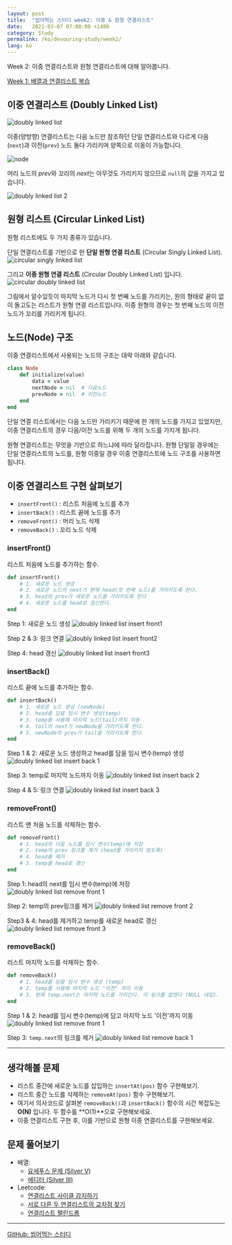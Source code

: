 ```yaml
---
layout: post
title:  "씹어먹는 스터디 week2: 이중 & 원형 연결리스트"
date:   2021-03-07 07:00:00 +1400
category: Study
permalink: /ko/devouring-study/week2/
lang: ko
---
```


Week 2: 이중 연결리스트와 원형 연결리스트에 대해 알아봅니다.

[Week 1: 배열과 연결리스트 복습](/ko/devouring-study/week1/)

## 이중 연결리스트 (Doubly Linked List)

![doubly linked list](/assets/images/studygroup/week1/dlist1.png)


이중(양방향) 연결리스트는 다음 노드만 참조하던 단일 연결리스트와 다르게 다음(`next`)과 이전(`prev`) 노드 둘다 가리키며 양쪽으로 이동이 가능합니다.

![node](/assets/images/studygroup/week2/node2.png)

머리 노드의 *prev*와 꼬리의 *next*는 아무것도 가리키지 않으므로 `null`의 값을 가지고 있습니다.

![doubly linked list 2](/assets/images/studygroup/week2/dlist2.png)

## 원형 리스트 (Circular Linked List)

원형 리스트에도 두 가지 종류가 있습니다. 

단일 연결리스트를 기반으로 한 **단일 원형 연결 리스트** (Circular Singly Linked List).
![circular singly linked list](/assets/images/studygroup/week1/cslist1.png)

그리고 **이중 원형 연결 리스트** (Circular Doubly Linked List) 입니다.
![circular doubly linked list](/assets/images/studygroup/week1/cdlist1.png)

그림에서 알수있듯이 마지막 노드가 다시 첫 번째 노드를 가리키는, 원의 형태로 끝이 없이 돌고도는 리스트가 원형 연결 리스트입니다.
이중 원형의 경우는 첫 번째 노드의 이전 노드가 꼬리를 가리키게 됩니다.

## 노드(Node) 구조

이중 연결리스트에서 사용되는 노드의 구조는 대략 아래와 같습니다.

```rb
class Node
	def initialize(value)
		data = value
		nextNode = nil	# 다음노드
		prevNode = nil	# 이전노드
	end
end
```

단일 연결 리스트에서는 다음 노드만 가리키기 때문에 한 개의 노드를 가지고 있었지만, 이중 연결리스트의 경우 다음/이전 노드를 위해 두 개의 노드를 가지게 됩니다.

원형 연결리스트는 무엇을 기반으로 하느냐에 따라 달라집니다. 원형 단일일 경우에는 단일 연결리스트의 노드를, 원형 이중일 경우 이중 연결리스트에 노드 구조를 사용하면 됩니다.

## 이중 연결리스트 구현 살펴보기

+ `insertFront()` : 리스트 처음에 노드를 추가
+ `insertBack()` : 리스트 끝에 노드를 추가 
+ `removeFront()` : 머리 노드 삭제 
+ `removeBack()` : 꼬리 노드 삭제

### insertFront()
리스트 처음에 노드를 추가하는 함수.

```rb
def insertFront() 
	# 1. 새로운 노드 생성
	# 2. 새로운 노드의 next가 현재 head(첫 번째 노드)를 가리키도록 한다.
	# 3. head의 prev가 새로운 노드를 가리키도록 한다
	# 4. 새로운 노드를 head로 갱신한다.
end
```

Step 1: 새로운 노드 생성
![doubly linked list insert front1](/assets/images/studygroup/week2/dlist-insertfront1.png)

Step 2 & 3: 링크 연결
![doubly linked list insert front2](/assets/images/studygroup/week2/dlist-insertfront2.png)

Step 4: head 갱신
![doubly linked list insert front3](/assets/images/studygroup/week2/dlist-insertfront3.png)

### insertBack()
리스트 끝에 노드를 추가하는 함수.

```rb
def insertBack() 
	# 1. 새로운 노드 생성 (newNode)
	# 2. head를 담을 임시 변수 생성(temp)
	# 3. temp를 사용해 마지막 노드(tail)까지 이동
	# 4. tail의 next가 newNode를 가리키도록 한다.
	# 5. newNode의 prev가 tail을 가리키도록 한다.
end
```

Step 1 & 2: 새로운 노드 생성하고 head를 담을 임시 변수(temp) 생성
![doubly linked list insert back 1](/assets/images/studygroup/week2/dlist-insertback1.png)

Step 3: temp로 마지막 노드까지 이동
![doubly linked list insert back 2](/assets/images/studygroup/week2/dlist-insertback2.png)

Step 4 & 5: 링크 연결
![doubly linked list insert back 3](/assets/images/studygroup/week2/dlist-insertback3.png)

### removeFront()
리스트 맨 처음 노드를 삭제하는 함수.

```rb
def removeFront() 
	# 1. head의 다음 노드를 임시 변수(temp)에 저장
	# 2. temp의 prev 링크를 제거 (head를 가리키지 않도록)
	# 4. head를 제거
	# 3. temp를 head로 갱신
end
```

Step 1: head의 next를 임시 변수(temp)에 저장 
![doubly linked list remove front 1](/assets/images/studygroup/week2/dlist-removefront1.png)

Step 2: temp의 prev링크를 제거
![doubly linked list remove front 2](/assets/images/studygroup/week2/dlist-removefront2.png)

Step3 & 4: head를 제거하고 temp를 새로운 head로 갱신
![doubly linked list remove front 3](/assets/images/studygroup/week2/dlist-removefront3.png)

### removeBack()
리스트 마지막 노드를 삭제하는 함수.

```rb
def removeBack() 
	# 1. head를 담을 임시 변수 생성 (temp)
	# 2. temp를 사용해 마지막 노드 "이전" 까지 이동
	# 3. 현재 temp.next는 마지막 노드를 가리킨다. 이 링크를 없앤다 (NULL 대입).
end
```

Step 1 & 2: head를 임시 변수(temp)에 담고 마지막 노드 '이전'까지 이동
![doubly linked list remove front 1](/assets/images/studygroup/week2/dlist-removefront1.png)

Step 3: `temp.next`의 링크를 제거
![doubly linked list remove back 1](/assets/images/studygroup/week2/dlist-removeback1.png)

---

## 생각해볼 문제
- 리스트 중간에 새로운 노드를 삽입하는 `insertAt(pos)` 함수 구현해보기.
- 리스트 중간 노드를 삭제하는 `removeAt(pos)` 함수 구현해보기.
- 여기서 의사코드로 살펴본 `removeBack()`과 `insertBack()` 함수의 시간 복잡도는 **O(N)** 입니다. 두 함수를 **O(1)**으로 구현해보세요.
- 이중 연결리스트 구현 후, 이를 기반으로 원형 이중 연결리스트를 구현해보세요.

## 문제 풀어보기
+ 배열:
  - [요세푸스 문제 (Silver V)](https://www.acmicpc.net/problem/1158)
  - [에디터 (Silver III)](https://www.acmicpc.net/problem/1406)
+ Leetcode:
  - [연결리스트 사이클 감지하기](https://leetcode.com/problems/linked-list-cycle/)
  - [서로 다른 두 연결리스트의 교차점 찾기](https://leetcode.com/problems/intersection-of-two-linked-lists/)
  - [연결리스트 팰린드롬](https://leetcode.com/problems/palindrome-linked-list/)

---

[GitHub: 씹어먹는 스터디](https://github.com/devouring-algorithm-ds)